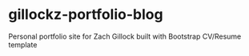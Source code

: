 # gillockz-portfolio-blog
Personal portfolio site for Zach Gillock built with Bootstrap CV/Resume template
